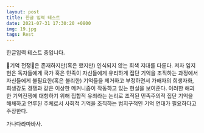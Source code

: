 ```yaml
---
layout: post
title: 한글 입력 테스트
date: 2021-07-31 17:30:20 +0800
img: 19.jpg
tags: Rest
---
```

한글입력 테스트 중입니다.

󰡔기억 전쟁󰡕은 존재하지만(혹은 했지만) 인식되지 않는 회색 지대를 다룬다. 저자 임지현은 독자들에게 국가 혹은 민족이 자신들에게 유리하게 집단 기억을 조직하는 과정에서 자신들에게 불필요한(혹은 불리한) 기억들을 제거하고 부정하면서 가해자의 희생자화, 희생강도 경쟁과 같은 이상한 메커니즘이 작동하고 있는 현실을 보여준다. 이러한 해괴한 기억전쟁에 대항하기 위해 집합적 유죄라는 논리로 조직된 민족주의적 집단 기억을 해체하고 연루된 주체로서 사회적 기억을 조직하는 범지구적인 기억 연대가 필요하다고 주장한다.

가나다라마바사.